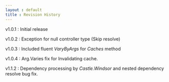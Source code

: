 ```yaml
---
layout : default
title : Revision History 
---
```


v1.0.1 : Initial release

v1.0.2 : Exception for null controller type (Skip resolve)

v1.0.3 : Included fluent *VaryByArgs* for _Caches_ method

v1.0.4 : Arg.Varies fix for Invalidating cache.

v1.1.2 : Dependency processing by _Castle.Windsor_ and nested dependency resolve bug fix.






